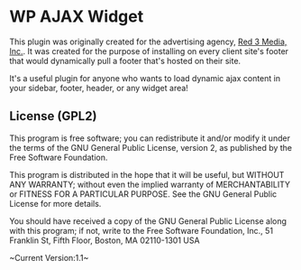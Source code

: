 # WP AJAX Widget
This plugin was originally created for the advertising agency, [Red 3 Media, Inc.](http://red3m.com). It was created for the purpose of installing on every client site's footer that would dynamically pull a footer that's hosted on their site.

It's a useful plugin for anyone who wants to load dynamic ajax content in your sidebar, footer, header, or any widget area!

## License (GPL2)
This program is free software; you can redistribute it and/or modify it under the terms of the GNU General Public License, version 2, as published by the Free Software Foundation.

This program is distributed in the hope that it will be useful, but WITHOUT ANY WARRANTY; without even the implied warranty of MERCHANTABILITY or FITNESS FOR A PARTICULAR PURPOSE.  See the GNU General Public License for more details.

You should have received a copy of the GNU General Public License along with this program; if not, write to the Free Software Foundation, Inc., 51 Franklin St, Fifth Floor, Boston, MA  02110-1301  USA


~Current Version:1.1~